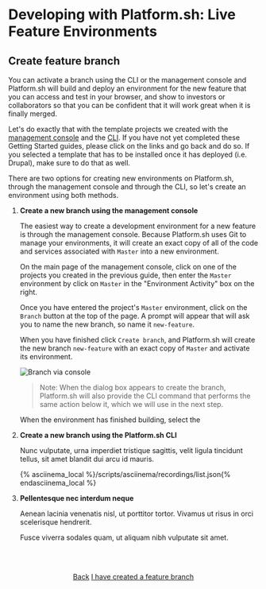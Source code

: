 <html>
<head>
  <link rel="stylesheet" type="text/css" href="/asciinema/asciinema-player.css" />
  <script src="/asciinema/asciinema-player.js"></script>
</head>
</html>

# Developing with Platform.sh: Live Feature Environments

## Create feature branch

You can activate a branch using the CLI or the management console and Platform.sh will build and deploy an environment for the new feature that you can access and test in your browser, and show to investors or collaborators so that you can be confident that it will work great when it is finally merged.

Let's do exactly that with the template projects we created with the [management console](/gettingstarted/first-project.md) and the [CLI](/gettingstarted/next-steps/cli/start.md). If you have not yet completed these Getting Started guides, please click on the links and go back and do so. If you selected a template that has to be installed once it has deployed (i.e. Drupal), make sure to do that as well.

There are two options for creating new environments on Platform.sh, through the management console and through the CLI, so let's create an environment using both methods.

1. **Create a new branch using the management console**

   The easiest way to create a development environment for a new feature is through the management console. Because Platform.sh uses Git to manage your environments, it will create an exact copy of all of the code and services associated with `Master` into a new environment.
   
   On the main page of the management console, click on one of the projects you created in the previous guide, then enter the `Master` environment by click on `Master` in the "Environment Activity" box on the right.
   
   Once you have entered the project's `Master` environment, click on the `Branch` button at the top of the page. A prompt will appear that will ask you to name the new branch, so name it `new-feature`.
   
   When you have finished click `Create branch`, and Platform.sh will create the new branch `new-feature` with an exact copy of `Master` and activate its environment.
   
   ![Branch via console](/videos/console-branch.gif)
   
   > Note: When the dialog box appears to create the branch, Platform.sh will also provide the CLI command that performs the same action below it, which we will use in the next step.
   
   When the environment has finished building, select the 
   
2. **Create a new branch using the Platform.sh CLI**
   
   Nunc vulputate, urna imperdiet tristique sagittis, velit ligula tincidunt tellus, sit amet blandit dui arcu id mauris. 
   
   {% asciinema_local %}/scripts/asciinema/recordings/list.json{% endasciinema_local %}
   
3. **Pellentesque nec interdum neque** 

   Aenean lacinia venenatis nisl, ut porttitor tortor. Vivamus ut risus in orci scelerisque hendrerit. 
   
   Fusce viverra sodales quam, ut aliquam nibh vulputate sit amet.

<html>
<head>
<link rel="stylesheet" href="/styles/styles.css">
</head>
<body>

<br/><br/>

<center>

<a href="/gettingstarted/feature-envs/step-1.html" class="buttongen small">Back</a>
<a href="/gettingstarted/feature-envs/step-3.html" class="buttongen small">I have created a feature branch</a>

</center>

<br/><br/>

</body>
</html>

